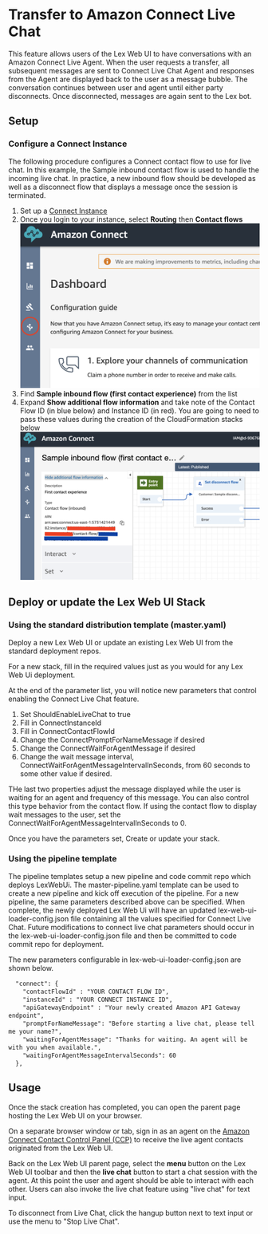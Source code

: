 # Transfer to Amazon Connect Live Chat

This feature allows users of the Lex Web UI to have conversations with an Amazon Connect Live Agent. When the user
requests a transfer, all subsequent messages are sent to Connect Live Chat Agent and responses from the Agent are 
displayed back to the user as a message bubble. The conversation continues between user and agent until
either party disconnects. Once disconnected, messages are again sent to the Lex bot.

## Setup

### Configure a Connect Instance

The following procedure configures a Connect contact flow to use for live chat. In this example, the Sample inbound
contact flow is used to handle the incoming live chat. In practice, a new inbound flow should be developed as well as a 
disconnect flow that displays a message once the session is terminated. 

1. Set up a [Connect Instance](https://docs.aws.amazon.com/connect/latest/adminguide/amazon-connect-instances.html)
2. Once you login to your instance, select **Routing** then **Contact flows**
![connect contact flows](./img/connect-contact-flows.png)
3. Find **Sample inbound flow (first contact experience)** from the list
4. Expand **Show additional flow information** and take note of the Contact Flow ID (in blue below) and Instance ID (in red).
You are going to need to pass these values during the creation of the CloudFormation stacks below
![connect flow details](./img/connect-flow-details.png)

## Deploy or update the Lex Web UI Stack

### Using the standard distribution template (master.yaml)

Deploy a new Lex Web UI or update an existing Lex Web UI from the standard deployment repos. 

For a new stack, fill in the required values just as you would for any Lex Web Ui deployment.

At the end of the parameter list, you will notice new parameters that control enabling the Connect Live Chat feature.

1. Set ShouldEnableLiveChat to true
2. Fill in ConnectInstanceId
3. Fill in ConnectContactFlowId
4. Change the ConnectPromptForNameMessage if desired
5. Change the ConnectWaitForAgentMessage if desired
6. Change the wait message interval, ConnectWaitForAgentMessageIntervalInSeconds, from 60 seconds to some other value if desired. 

THe last two properties adjust the message displayed while the user is waiting for an agent and frequency of this
message. You can also control this type behavior from the contact flow. If using the contact flow to display wait
messages to the user, set the ConnectWaitForAgentMessageIntervalInSeconds to 0.

Once you have the parameters set, Create or update your stack.

### Using the pipeline template

The pipeline templates setup a new pipeline and code commit repo which deploys LexWebUi. The master-pipeline.yaml
template can be used to create a new pipeline and kick off execution of the pipeline. For a new pipeline, the same
parameters described above can be specified. When complete, the newly deployed Lex Web Ui
will have an updated lex-web-ui-loader-config.json file containing all the values specified for Connect Live Chat. 
Future modifications to connect live chat parameters should occur in the lex-web-ui-loader-config.json file and 
then be committed to code commit repo for deployment.

The new parameters configurable in lex-web-ui-loader-config.json are shown below. 

```
  "connect": {
    "contactFlowId" : "YOUR CONTACT FLOW ID",
    "instanceId" : "YOUR CONNECT INSTANCE ID",
    "apiGatewayEndpoint" : "Your newly created Amazon API Gateway endpoint",
    "promptForNameMessage": "Before starting a live chat, please tell me your name?",
    "waitingForAgentMessage": "Thanks for waiting. An agent will be with you when available.",
    "waitingForAgentMessageIntervalSeconds": 60
  },
```

## Usage

Once the stack creation has completed, you can open the parent page hosting the Lex Web UI on your browser.

On a separate browser window or tab, sign in as an agent on 
the [Amazon Connect Contact Control Panel (CCP)](https://docs.aws.amazon.com/connect/latest/adminguide/agent-user-guide.html) 
to receive the live agent contacts originated from the Lex Web UI.

Back on the Lex Web UI parent page, select the **menu** button on the Lex Web UI toolbar 
and then the **live chat** button to start a chat session with the agent. At this point 
the user and agent should be able to interact with each other. Users can also invoke the live chat feature using
"live chat" for text input. 

To disconnect from Live Chat, click the hangup button next to text input or use the menu to "Stop Live Chat". 
